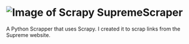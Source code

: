 ![Image of Scrapy](http://quadloops.com/blog/wp-content/uploads/2014/03/Scrapy_logo.jpg)
SupremeScraper
==============

A Python Scrapper that uses Scrapy. I created it to scrap links from the Supreme website. 
